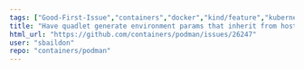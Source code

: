 ```yaml
---
tags: ["Good-First-Issue","containers","docker","kind/feature","kubernetes","linux","oci","quadlet","triaged"]
title: "Have quadlet generate environment params that inherit from host"
html_url: "https://github.com/containers/podman/issues/26247"
user: "sbaildon"
repo: "containers/podman"
---
```


